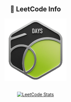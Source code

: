 <div align="center"> 
  <h2 align="center">🏅 LeetCode Info</h2>  
  <p align="center">
    <a href="https://leetcode.com/sourabh_rm/" target="_blank">
      <img src="https://github.com/sourabhm-25/sourabhm-25/blob/main/50-days-badge-2025.gif" alt="50 Days Badge 2025" height="200" width="200" />
    </a>
  </p>
  
  <br/>

  <a href="https://leetcode.com/sourabh_rm/" target="_blank">
    <img src="https://leetcard.jacoblin.cool/sourabh_rm?theme=light&ext=heatmap&animation=true" alt="LeetCode Stats" />
  </a>
</div>

